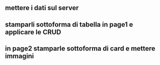 ## mettere i dati sul server

## stamparli sottoforma di tabella in page1 e applicare le CRUD

## in page2 stamparle sottoforma di card e mettere immagini
